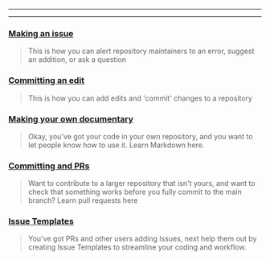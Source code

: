 
***

***

### [Making an issue](https://github.com/leowilkin/howtogithub/wiki/Issues)
> This is how you can alert repository maintainers to an error, suggest an addition, or ask a question
### [Committing an edit](https://github.com/leowilkin/howtogithub/wiki/Commits)
> This is how you can add edits and 'commit' changes to a repository
### [Making your own documentary](https://github.com/leowilkin/howtogithub/wiki/Docs)
> Okay, you've got your code in your own repository, and you want to let people know how to use it. Learn Markdown here.
### [Committing and PRs](https://github.com/leowilkin/howtogithub/wiki/PRs)
> Want to contribute to a larger repository that isn't yours, and want to check that something works before you fully commit to the main branch? Learn pull requests here
### [Issue Templates](https://github.com/leowilkin/howtogithub/wiki/IssueTemplates)
> You've got PRs and other users adding Issues, next help them out by creating Issue Templates to streamline your coding and workflow.
